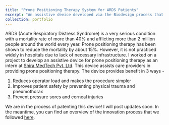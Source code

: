 ```yaml
---
title: "Prone Positioning Therapy System for ARDS Patients"
excerpt: "An assistive device developed via the Biodesign process that provides low cost prone positioning therapy for ARDS patients<br/><img src='/images/500x300.png'>"
collection: portfolio
---
```

ARDS (Acute Respiratory Distress Syndrome) is a very serious condition with a mortality rate of more than 40% and afflicting more than 2 million people around the world every year. Prone positioning therapy has been shown to reduce the mortality by about 15%. However, it is not practiced widely in hospitals due to lack of necessary infrastructure. 
I worked on a project to develop an assistive device for prone positioning therapy as an intern at [Shira MedTech Pvt. Ltd](https://shiramedtech.com/). This device assists care providers in providing prone positioning therapy. The device provides benefit in 3 ways - 
1. Reduces operator load and makes the procedure simpler
2. Improves patient safety by preventing physical trauma and pneumothorax
3. Prevent pressure sores and corneal injuries

We are in the process of patenting this device! I will post updates soon. In the meantime, you can find an overview of the innovation process that we followed [here](https://adarshsomayaji.github.io/files/Intern_PPT.pdf). 


